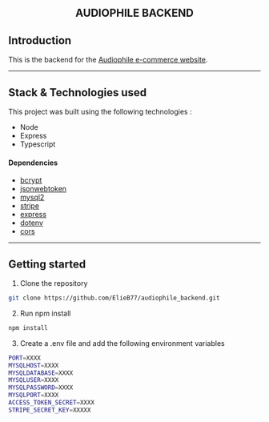<h2 align="center">AUDIOPHILE BACKEND</h2>

## Introduction
This is the backend for the [Audiophile e-commerce website](https://github.com/ElieB77/audiophile).

---

## Stack & Technologies used
This project was built using the following technologies :
- Node
- Express
- Typescript

#### Dependencies
- [bcrypt](https://www.npmjs.com/package/bcrypt)
- [jsonwebtoken](https://www.npmjs.com/package/jsonwebtoken)
- [mysql2](https://www.npmjs.com/package/mysql2)
- [stripe](https://www.npmjs.com/package/stripe)
- [express](https://www.npmjs.com/package/express)
- [dotenv](https://www.npmjs.com/package/dotenv)
- [cors](https://www.npmjs.com/package/cors)

---

## Getting started
1. Clone the repository
 ```bash
git clone https://github.com/ElieB77/audiophile_backend.git
```

2. Run npm install
```bash
npm install
```

3. Create a .env file and add the following environment variables 
```bash
PORT=XXXX
MYSQLHOST=XXXX
MYSQLDATABASE=XXXX
MYSQLUSER=XXXX
MYSQLPASSWORD=XXXX
MYSQLPORT=XXXX
ACCESS_TOKEN_SECRET=XXXX
STRIPE_SECRET_KEY=XXXXX
```
